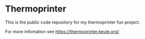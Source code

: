 # Thermoprinter

This is the public code repository for my thermoprinter fun project.

For more infomation see https://thermoprinter.keule.org/
